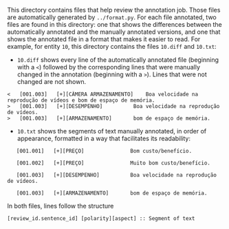 This directory contains files that help review the annotation job. Those files are automatically generated by `../format.py`. For each file annotated, two files are found in this directory: one that shows the differences between the automatically annotated and the manually annotated versions, and one that shows the annotated file in a format that makes it easier to read. For example, for entity `10`, this directory contains the files `10.diff` and `10.txt`:
* `10.diff` shows every line of the automatically annotated file (beginning with a `<`) followed by the corresponding lines that were manually changed in the annotation (beginning with a `>`). Lines that were not changed are not shown. 
```
<   [001.003]   [+][CÂMERA ARMAZENAMENTO]    Boa velocidade na reprodução de vídeos e bom de espaço de memória.
>   [001.003]   [+][DESEMPENHO]          Boa velocidade na reprodução de vídeos.
>   [001.003]   [+][ARMAZENAMENTO]       bom de espaço de memória.

```
* `10.txt` shows the segments of text manually annotated, in order of appearance, formatted in a way that facilitates its readability: 
```
   [001.001]   [+][PREÇO]               Bom custo/benefício.

   [001.002]   [+][PREÇO]               Muito bom custo/benefício.

   [001.003]   [+][DESEMPENHO]          Boa velocidade na reprodução de vídeos.

   [001.003]   [+][ARMAZENAMENTO]       bom de espaço de memória.
```

In both files, lines follow the structure
```
[review_id.sentence_id] [polarity][aspect] :: Segment of text
```